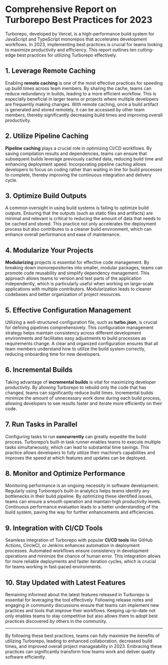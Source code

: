 # Comprehensive Report on Turborepo Best Practices for 2023

Turborepo, developed by Vercel, is a high-performance build system for JavaScript and TypeScript monorepos that accelerates development workflows. In 2023, implementing best practices is crucial for teams looking to maximize productivity and efficiency. This report outlines ten cutting-edge best practices for utilizing Turborepo effectively.

## 1. Leverage Remote Caching

Enabling **remote caching** is one of the most effective practices for speeding up build times across team members. By sharing the cache, teams can reduce redundancy in builds, leading to a more efficient workflow. This is especially beneficial in larger teams or projects where multiple developers are frequently making changes. With remote caching, once a build artifact is generated and stored remotely, it can be accessed by other team members, thereby significantly decreasing build times and improving overall productivity.

## 2. Utilize Pipeline Caching

**Pipeline caching** plays a crucial role in optimizing CI/CD workflows. By saving compilation results and dependencies, teams can ensure that subsequent builds leverage previously cached data, reducing build time and enhancing deployment speed. Incorporating pipeline caching allows developers to focus on coding rather than waiting in line for build processes to complete, thereby improving the continuous integration and delivery cycle.

## 3. Optimize Build Outputs

A common oversight in using build systems is failing to optimize build outputs. Ensuring that the outputs (such as static files and artifacts) are minimal and relevant is critical to reducing the amount of data that needs to be cached and stored. This practice not only accelerates the deployment process but also contributes to a cleaner build environment, which can enhance overall performance and ease of maintenance.

## 4. Modularize Your Projects

**Modularizing** projects is essential for effective code management. By breaking down monorepositories into smaller, modular packages, teams can promote code reusability and simplify dependency management. This approach allows teams to version and test parts of the application independently, which is particularly useful when working on large-scale applications with multiple contributors. Modularization leads to cleaner codebases and better organization of project resources.

## 5. Effective Configuration Management

Utilizing a well-structured configuration file, such as **turbo.json**, is crucial for defining pipelines comprehensively. This configuration management strategy helps maintain consistency across different development environments and facilitates easy adjustments to build processes as requirements change. A clear and organized configuration ensures that all team members understand how to utilize the build system correctly, reducing onboarding time for new developers.

## 6. Incremental Builds

Taking advantage of **incremental builds** is vital for maximizing developer productivity. By allowing Turborepo to rebuild only the code that has changed, teams can significantly reduce build times. Incremental builds minimize the amount of unnecessary work done during each build process, allowing developers to see results faster and iterate more efficiently on their code.

## 7. Run Tasks in Parallel

Configuring tasks to run **concurrently** can greatly expedite the build process. Turborepo’s built-in task runner enables teams to execute multiple tasks simultaneously, which can lead to substantial time savings. This practice allows developers to fully utilize their machine’s capabilities and improves the speed at which features and updates can be deployed.

## 8. Monitor and Optimize Performance

Monitoring performance is an ongoing necessity in software development. Regularly using Turborepo’s built-in analytics helps teams identify any bottlenecks in their build pipeline. By optimizing these identified issues, teams can ensure a smooth operation and maintain high productivity levels. Continuous performance evaluation leads to a better understanding of the build system, paving the way for further enhancements and efficiencies.

## 9. Integration with CI/CD Tools

Seamless integration of Turborepo with popular **CI/CD tools** like GitHub Actions, CircleCI, or Jenkins enhances automation in deployment processes. Automated workflows ensure consistency in development operations and minimize the chance of human error. This integration allows for more reliable deployments and faster iteration cycles, which is crucial for teams working in fast-paced environments.

## 10. Stay Updated with Latest Features

Remaining informed about the latest features released in Turborepo is essential for leveraging the tool effectively. Following release notes and engaging in community discussions ensure that teams can implement new practices and tools that improve their workflows. Keeping up-to-date not only enables teams to stay competitive but also allows them to adopt best practices discovered by others in the community.

---

By following these best practices, teams can fully maximize the benefits of utilizing Turborepo, leading to enhanced collaboration, decreased build times, and improved overall project manageability in 2023. Embracing these practices can significantly transform how teams work and deliver quality software efficiently.